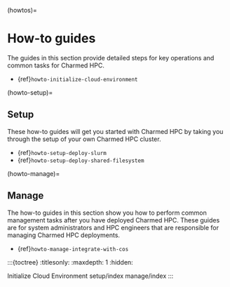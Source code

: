 (howtos)=
# How-to guides

The guides in this section provide detailed steps for key operations and common tasks for Charmed HPC.

- {ref}`howto-initialize-cloud-environment`

(howto-setup)=
## Setup

These how-to guides will get you started with Charmed HPC by
taking you through the setup of your own Charmed HPC cluster.

- {ref}`howto-setup-deploy-slurm`
- {ref}`howto-setup-deploy-shared-filesystem`

(howto-manage)=
## Manage

The how-to guides in this section show you how to perform common management tasks after you have
deployed Charmed HPC. These guides are for system administrators and HPC engineers that are
responsible for managing Charmed HPC deployments.

- {ref}`howto-manage-integrate-with-cos`

:::{toctree}
:titlesonly:
:maxdepth: 1
:hidden:

Initialize Cloud Environment <initialize-cloud-environment>
setup/index
manage/index
:::
